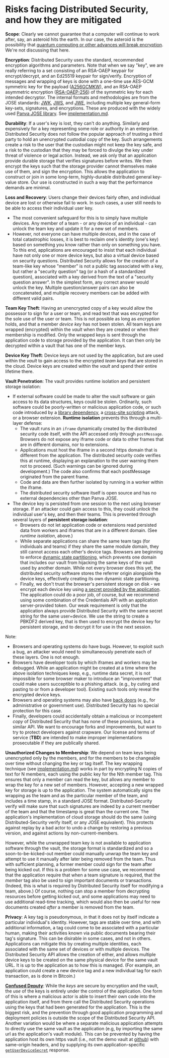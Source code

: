 # Risks facing Distributed Security, and how they are mitigated

**Scope**: Clearly we cannot guarantee that a computer will continue to work after, say, an asteroid hits the earth. In our case, the asteroid is the possibility that [quantum computing or other advances will break encryption](https://www.technologyreview.com/2023/10/19/1081389/unbreakable-encryption-quantum-computers-cryptography-math-problems/). We're not discussing that here.

**Encryption**: Distributed Security uses the standard, recommended encryption algorithms and parameters. Note that when we say "key", we are really referring to a set consisting of an RSA-OAEP keypair for encrypt/decrypt, and an Ed25519 keypair for sign/verify. Encryption of messages and wrapping of keys is done with a one-time use AES-GCM symmetric key for the payload ([A256GCMKW](https://datatracker.ietf.org/doc/html/rfc7518#section-4.7)), and an RSA-OAEP asymmetric encryption ([RSA-OAEP-256](https://datatracker.ietf.org/doc/html/rfc7518#section-4.3)) of the symmetric key for each intended decryptor. The internal formats and methodologies are from the JOSE standards: [JWK](https://datatracker.ietf.org/doc/html/rfc7517), [JWS](https://datatracker.ietf.org/doc/html/rfc7515), and [JWE](https://www.rfc-editor.org/rfc/rfc7516), including multiple key general-form key-sets, signatures, and encryptions. These are produced with the widely used [Panva JOSE library](https://www.npmjs.com/package/jose). See [implementation.md](implementation.md).

**Durability**: If a user's key is lost, they can't do anything. Similarly and expensively for a key representing some role or authority in an enterprise. Distributed Security does not follow the popular approach of trusting a third party to hold an unencrypted custodial copy of the key. Such arrangements create a risk to the user that the custodian might not keep the key safe, and a risk to the custodian that they may be forced to divulge the key under threat of violence or legal action. Instead, we ask only that an application provide durable storage that verifies signatures before writes. We then encrypt the keys such that the storage provider cannot themselves make use of them, and sign the encryption. This allows the application to construct or join in some long-term, highly-durable distributed general key-value store. Our use is constructed in such a way that the performance demands are minimal.

**Loss and Recovery**: Users change their devices fairly often, and individual device are lost or otherwise fail to work. In such cases, a user still needs to be able to access their individual user key. 
- The most convenient safeguard for this is to simply have multiple devices. Any member of a team - or any device of an individual - can unlock the team key and update it for a new set of members.
- However, not everyone can have multiple devices, and in the case of total catastrophic losses, it is best to reclaim one's identity (one's key) based on something you know rather than only on something you have. To this end, applications are encouraged to insist that each individual have not only one or more device keys, but also a virtual device based on security questions. Distributed Security allows for the creation of a team-like key whose "member" is not a public tag associated with a key, but rather a "security question" tag (or a hash of a standardized question), associated with a key derived from the text of a "security question answer". In the simplest form, any correct answer would unlock the key. Multiple question/answer pairs can also be concatenated, and multiple recovery members can be added with different valid pairs.

**Team Key Theft**: Having an unencrypted copy of a key would allow the possessor to sign for a user or team, and read text that was encrypted for the sole use of the user or team. This is not possible as long as *encryption* holds, and that a member *device key* has not been stolen. All team keys are wrapped (encrypted) within the *vault* when they are created or when their membership is modified. Only the wrapped keys is sent through the application code to storage provided by the application. It can then only be decrypted within a vault that has one of the member keys.

**Device Key Theft**: Device keys are not used by the application, but are used within the *vault* to gain access to the encrypted *team keys* that are stored in the cloud. Device keys are created within the *vault* and spend their entire lifetime there.

**Vault Penetration**: The vault provides runtime isolation and persistent storage isolation:

- If external software could be made to alter the vault software or gain access to its data structures, keys could be stolen. Ordinarily, such software could be poorly-written or malicious application code, or such code introduced by a [library dependency](https://cdn2.hubspot.net/hub/203759/file-1100864196-pdf/docs/Contrast_-_Insecure_Libraries_2014.pdf), a [cross-site scripting](https://owasp.org/www-community/attacks/xss/) attack, or a browser extension. **Runtime isolation** prevents this through a multi-layer defense:
  - The vault runs in an `iframe` dynamically created by the distributed security code itself, with the API accessed only through `postMessage`. Browsers do not expose any iframe code or data to other frames that are in different domains, nor to extensions.
  - Applications must host the iframe in a second https domain that is different from the application. The distributed security code verifies this at runtime, displaying an explanation to the user warning them not to proceed. (Such warnings can be ignored during development.) The code also confirms that each postMessage originated from the parent frame.
  - Code and data are then further isolated by running in a worker within the iframe.
  - The distributed security software itself is open source and has no external dependencies other than Panva JOSE.
- The device key is persisted from one session to the next using browser storage. If an attacker could gain access to this, they could unlock the individual user's key, and then their teams. This is prevented through several layers of **persistent storage isolation**:
  - Browsers do not let application code or extensions read persisted data from workers and iframes that are in a different domain. (See *runtime isolation*, above.)
  - While separate applications can share the same team tags (for individuals and teams) if they share the same module domain, they still cannot access each other's device tags. Browsers are beginning to enforce [dynamic state partitioning](https://developer.mozilla.org/en-US/docs/Web/Privacy/State_Partitioning), which prevents one domain that includes our vault from hijacking the same keys of the vault used by another domain. While not every browser does this yet, the distributed security software stores the referrer origin alongside the device keys, effectively creating its own dynamic state partitioning.
  - Finally, we don't trust the browser's persistent storage on disk - we encrypt each device key using [a secret provided by the application](../#initialization). The application could do a poor job, of course, but we recommend using some combination of the Credentials API with an application server-provided token. Our weak requirement is only that the application always provide Distributed Security with the same secret string for the same user+device. We use the string to create a PBKDF2 derived key, that is then used to encrypt the device key for persistent storage, and to decrypt it for use in the next session.

Note:

- Browsers and operating systems do have bugs. However, to exploit such a bug, an attacker would need to simultaneously penetrate each of these layers. One is not enough.
- Browsers have developer tools by which iframes and workers may be debugged. While an application might be created at a time where the above isolation techniques keep, e.g., runtime data secret, it is not impossible for some browser maker to introduce an "improvement" that could make users succeptible to a phishing attack. (e.g., by cuting and pasting to or from a developer tool). Existing such tools only reveal the encrypted device keys.
- Browsers and operating systems may also have [back doors](https://en.wikipedia.org/wiki/Backdoor_(computing)) (e.g., for administrative or government use). Distributed Security has no special protection for this case.
- Finally, developers could accidentally obtain a malicious or incompetent _copy_ of Distributed Security that has none of these provisions, but a similar API. We want to encourage forks and improvements, but want to try to protect developers against crapware. Our license and terms of service (**TBD**) are intended to make improper implementations prosecutable if they are publically shared.

**Unauthorized Changes to Membership**: We depend on team keys being unencrypted only by the members, and for the members to be changeable over time without changing the key or tag itself. The key wrapping technique (see [implementation.md](implementation.md)) works in part by encrypting N copies of text for N members, each using the public key for the Nth member tag. This ensures that only a member can read the key, but allows any member to wrap the key for a new set of members. However, accepting a new wrapped key for storage is up to the application. The system automatically signs the wrapping as the team and as the particular member of the team, and includes a time stamp, in a standard JOSE format. Distributed-Security verify will make sure that such signatures are indeed by a current member of the team and that the timestamp is great than the current one. The application's implementation of cloud storage should do the same (using Distributed-Security verify itself, or any JOSE equivalent). This protects against replay by a bad actor to undo a change by restoring a previous version, and against actions by non-current-members.

However, while the unwrapped team key is not available to application software through the vault, the storage format is standardized and so a soon-to-be-kicked-out member could manually unwrap the team key and attempt to use it manually after later being removed from the team. Thus with sufficient planning, a former member could sign for the team after being kicked out. If this is a problem for some use case, we recommend that the application require that when a team signature is required, that the _member_ tag also be used to sign important documents or transactions. (Indeed, this is what is required by Distributed Security itself for modifying a team, above.) Of course, nothing can stop a member from decrypting resources before getting kicked out, and some applications may need to use additional read-time tracking, which would also then be useful for new documents created _after_ a member is removed from the team.

**Privacy**: A key tag is pseudonymous, in that it does not by itself indicate a particular individual's identity. However, tags are stable over time, and with additional information, a tag could come to be associated with a particular human, making their activities known via public documents bearing their tag's signature. This can be disirable in some cases, and not in others. Applications can mitigate this by creating multiple identities, each associated with the same set of devices or with multiple devices. The Distributed Security API allows the creation of either, and allows multiple device keys to be created on the same physical device for the same vault URL. It is up to the application as to how this is managed. (For example, an application could create a new device tag and a new individual tag for each transaction, as is done in Bitcoin.)

**[Confused Deputy](https://en.wikipedia.org/wiki/Confused_deputy_problem)**: While the *keys* are secure by encryption and the vault, the *use* of the keys is entirely under the control of the application. One form of this is where a malicious actor is able to insert their own code into the application itself, and from there call the Distributed Security operations using the keys that had been generated for the application. This is the biggest risk, and the prevention through good application programming and deployment policies is outside the scope of the Distributed Security API. Another variation would be where a separate malicious application attempts to directly use the same vault as the application (e.g, by importing the same url as the application's vault module). This can be prevented by having the application host its own https vault (i.e., not the demo vault at [github](https://kilroy-code.github.io/distributed-security/index.mjs)) with same-origin headers, and by supplying its own application-specific [`getUserDeviceSecret`](../README.md#initialization) response. 
